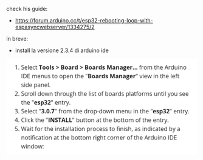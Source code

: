 check his guide:
- https://forum.arduino.cc/t/esp32-rebooting-loop-with-espasyncwebserver/1334275/2

in breve:

- install la versione 2.3.4 di arduino ide

![alt text](image-6.png)